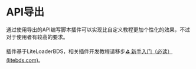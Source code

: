 # API导出

通过使用导出的API编写脚本插件可以实现比自定义教程更加个性化的效果，不过对于使用者有较高的要求。

插件基于LiteLoaderBDS，相关插件开发教程请移步[⛳ 新手入门（必读） (litebds.com)](https://docs.litebds.com/zh-Hans/#/LLSEPluginDevelopment/README)。